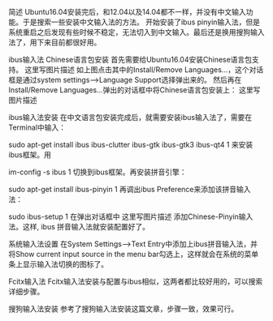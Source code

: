 简述
Ubuntu16.04安装完后，和12.04以及14.04都不一样，并没有中文输入功能。于是搜索一些安装中文输入法的方法。 
开始安装了ibus pinyin输入法，但是系统重启之后发现有些时候不稳定，无法切入到中文输入。最后还是换用搜狗输入法了，用下来目前都很好用。

ibus输入法
Chinese语言包安装
首先需要给Ubuntu16.04安装Chinese语言包支持。 
这里写图片描述 
如上图点击其中的Install/Remove Languages…，这个对话框是通过system settings–>Language Support选择弹出来的。 
然后再在Install/Remove Languages…弹出的对话框中将Chinese语言包安装上： 
这里写图片描述

ibus输入法安装
在中文语言包安装完成后，就需要安装ibus输入法了，需要在Terminal中输入：

sudo apt-get install ibus ibus-clutter ibus-gtk ibus-gtk3 ibus-qt4
1
来安装ibus框架。用

im-config -s ibus
1
切换到ibus框架。再安装拼音引擎：

sudo apt-get install ibus-pinyin
1
再调出ibus Preference来添加该拼音输入法：

sudo ibus-setup
1
在弹出对话框中 
这里写图片描述 
添加Chinese-Pinyin输入法。这样, ibus 拼音输入法就安装配置好了。

系统输入法设置
在System Settings–>Text Entry中添加上ibus拼音输入法，并将Show current input source in the menu bar勾选上，这样就会在系统的菜单条上显示输入法切换的图标了。

Fcitx输入法
Fcitx输入法安装与配置与ibus相似，这两者都比较好用的，可以搜索详细步骤。

搜狗输入法安装
参考了搜狗输入法安装这篇文章，步骤一致，效果可行。